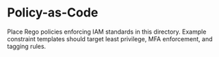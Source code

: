 # Policy-as-Code

Place Rego policies enforcing IAM standards in this directory. Example constraint templates should
target least privilege, MFA enforcement, and tagging rules.
